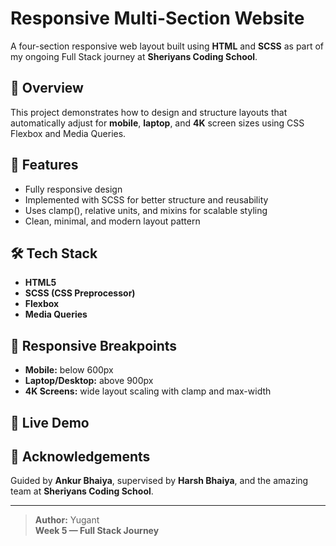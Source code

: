 # Responsive Multi-Section Website

A four-section responsive web layout built using **HTML** and **SCSS** as part of my ongoing Full Stack journey at **Sheriyans Coding School**.

## 📘 Overview
This project demonstrates how to design and structure layouts that automatically adjust for **mobile**, **laptop**, and **4K** screen sizes using CSS Flexbox and Media Queries.

## 🧩 Features
- Fully responsive design  
- Implemented with SCSS for better structure and reusability  
- Uses clamp(), relative units, and mixins for scalable styling  
- Clean, minimal, and modern layout pattern  

## 🛠️ Tech Stack
- **HTML5**
- **SCSS (CSS Preprocessor)**
- **Flexbox**
- **Media Queries**

## 📱 Responsive Breakpoints
- **Mobile:** below 600px  
- **Laptop/Desktop:** above 900px  
- **4K Screens:** wide layout scaling with clamp and max-width

## 🚀 Live Demo


## 🙌 Acknowledgements
Guided by **Ankur Bhaiya**, supervised by **Harsh Bhaiya**, and the amazing team at **Sheriyans Coding School**.

---

> **Author:** Yugant  
> **Week 5 — Full Stack Journey**